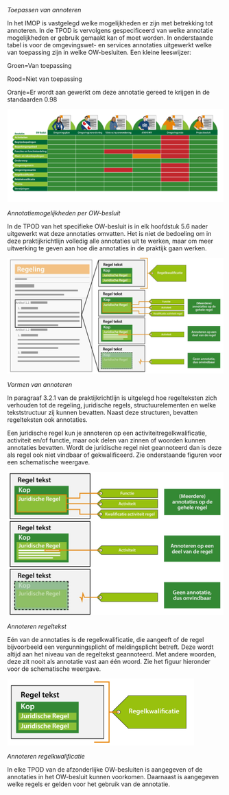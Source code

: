 *Toepassen van annoteren*

In het IMOP is vastgelegd welke mogelijkheden er zijn met betrekking tot
annoteren. In de TPOD is vervolgens gespecificeerd van welke annotatie
mogelijkheden er gebruik gemaakt kan of moet worden. In onderstaande tabel is
voor de omgevingswet- en services annotaties uitgewerkt welke van toepassing
zijn in welke OW-besluiten. Een kleine leeswijzer:

Groen=Van toepassing

Rood=Niet van toepassing

Oranje=Er wordt aan gewerkt om deze annotatie gereed te krijgen in de
standaarden 0.98

![](media/76778ff1d7fc9d5339cf5b0f148c6d68.jpg)

*Annotatiemogelijkheden per OW-besluit*

In de TPOD van het specifieke OW-besluit is in elk hoofdstuk 5.6 nader
uitgewerkt wat deze annotaties omvatten. Het is niet de bedoeling om in deze
praktijkrichtlijn volledig alle annotaties uit te werken, maar om meer
uitwerking te geven aan hoe die annotaties in de praktijk gaan werken.

![](media/e4e8b42ccf0882372c2ce016fba6ea69.png)

*Vormen van annoteren*

In paragraaf 3.2.1 van de praktijkrichtlijn is uitgelegd hoe regelteksten zich
verhouden tot de regeling, juridische regels, structuurelementen en welke
tekststructuur zij kunnen bevatten. Naast deze structuren, bevatten regelteksten
ook annotaties.

Een juridische regel kun je annoteren op een activiteitregelkwalificatie,
activiteit en/of functie, maar ook delen van zinnen of woorden kunnen annotaties
bevatten. Wordt de juridische regel niet geannoteerd dan is deze als regel ook
niet vindbaar of gekwalificeerd. Zie onderstaande figuren voor een schematische
weergave.

![](media/11096ba42b52b4f4bd9b3da97b13a7d8.png)

*Annoteren regeltekst*

Eén van de annotaties is de regelkwalificatie, die aangeeft of de regel
bijvoorbeeld een vergunningsplicht of meldingsplicht betreft. Deze wordt altijd
aan het niveau van de regeltekst geannoteerd. Met andere woorden, deze zit nooit
als annotatie vast aan één woord. Zie het figuur hieronder voor de schematische
weergave.

![](media/619baececcb55c2aba9edabb732c0eb9.png)

*Annoteren regelkwalificatie*

In elke TPOD van de afzonderlijke OW-besluiten is aangegeven of de annotaties in
het OW-besluit kunnen voorkomen. Daarnaast is aangegeven welke regels er gelden
voor het gebruik van de annotatie.
